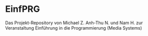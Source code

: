 # EinfPRG
Das Projekt-Repository von Michael Z. Anh-Thu N. und Nam H. zur Veranstaltung Einführung in die Programmierung (Media Systems)

